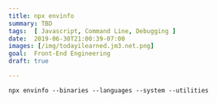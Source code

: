 ```yaml
---
title: npx envinfo
summary: TBD
tags:  [ Javascript, Command Line, Debugging ]
date:  2019-06-30T21:00:39-07:00
images: [/img/todayilearned.jm3.net.png]
goal:  Front-End Engineering
draft: true

---
```


    npx envinfo --binaries --languages --system --utilities
